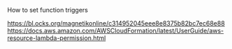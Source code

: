 How to set function triggers

https://bl.ocks.org/magnetikonline/c314952045eee8e8375b82bc7ec68e88
https://docs.aws.amazon.com/AWSCloudFormation/latest/UserGuide/aws-resource-lambda-permission.html
